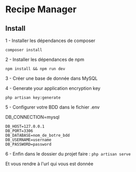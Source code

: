# Recipe Manager

## Install

1 - Installer les dépendances de composer

`composer install`

2 - Installer les dépendances de npm

`npm install && npm run dev`

3 - Créer une base de donnée dans MySQL

4 - Generate your application encryption key

`php artisan key:generate`

5 - Configurer votre BDD dans le fichier .env

DB_CONNECTION=mysql

```
DB_HOST=127.0.0.1
DB_PORT=3306
DB_DATABASE=nom_de_botre_bdd
DB_USERNAME=username
DB_PASSWORD=password
```

6 - Enfin dans le dossier du projet faire :
`php artisan serve`

Et vous rendre à l'url qui vous est donnée
